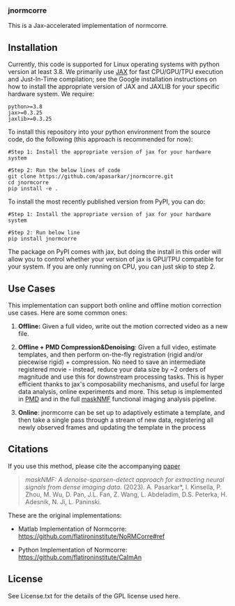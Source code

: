 ### jnormcorre
This is a Jax-accelerated implementation of normcorre. 

## Installation
Currently, this code is supported for Linux operating systems with python version at least 3.8. We primarily use [JAX](https://github.com/google/jax) for fast CPU/GPU/TPU execution and Just-In-Time compilation; see the Google installation instructions on how to install the appropriate version of JAX and JAXLIB for your specific hardware system. We require: 

```
python>=3.8
jax>=0.3.25
jaxlib>=0.3.25
```

To install this repository into your python environment from the source code, do the following (this approach is recommended for now): 
```
#Step 1: Install the appropriate version of jax for your hardware system 

#Step 2: Run the below lines of code
git clone https://github.com/apasarkar/jnormcorre.git
cd jnormcorre
pip install -e .
```

To install the most recently published version from PyPI, you can do: 

```
#Step 1: Install the appropriate version of jax for your hardware system 

#Step 2: Run below line
pip install jnormcorre
```

The package on PyPI comes with jax, but doing the install in this order will allow you to control whether your version of jax is GPU/TPU compatible for your system. If you are only running on CPU, you can just skip to step 2. 


## Use Cases
This implementation can support both online and offline motion correction use cases. Here are some common ones: 

1. **Offline:** Given a full video, write out the motion corrected video as a new file.

2. **Offline + PMD Compression&Denoising**: Given a full video, estimate templates, and then perform on-the-fly registration (rigid and/or piecewise rigid) + compression. No need to save an intermediate registered movie - instead, reduce your data size by ~2 orders of magnitude and use this for downstream processing tasks. This is hyper efficient thanks to jax's composability mechanisms, and useful for large data analysis, online experiments and more. This setup is implemented in [PMD](https://github.com/apasarkar/localmd) and in the full [maskNMF](https://github.com/apasarkar/masknmf_full_pipeline) functional imaging analysis pipeline. 

3. **Online**: jnormcorre can be set up to adaptively estimate a template, and then take a single pass through a stream of new data, registering all newly observed frames and updating the template in the process

## Citations

If you use this method, please cite the accompanying [paper](https://www.biorxiv.org/content/10.1101/2023.09.14.557777v1)

> _maskNMF: A denoise-sparsen-detect approach for extracting neural signals from dense imaging data_. (2023). A. Pasarkar\*, I. Kinsella, P. Zhou, M. Wu, D. Pan, J.L. Fan, Z. Wang, L. Abdeladim, D.S. Peterka, H. Adesnik, N. Ji, L. Paninski.

These are the original implementations:  
- Matlab Implementation of Normcorre: https://github.com/flatironinstitute/NoRMCorre#ref

- Python Implementation of Normcorre: https://github.com/flatironinstitute/CaImAn

## License
See License.txt for the details of the GPL license used here. 